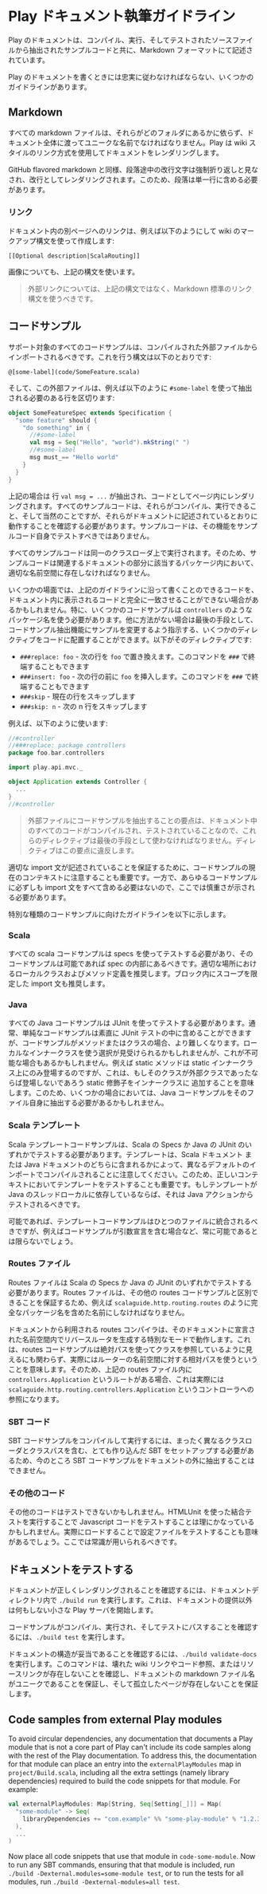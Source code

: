 <!--- Copyright (C) 2009-2013 Typesafe Inc. <http://www.typesafe.com> -->
<!--
# Guidelines for writing Play documentation
-->
# Play ドキュメント執筆ガイドライン

<!--
The Play documentation is written in Markdown format, with code samples extracted from compiled, run and tested source files.
-->
Play のドキュメントは、コンパイル、実行、そしてテストされたソースファイルから抽出されたサンプルコードと共に、Markdown フォーマットにて記述されています。

<!--
There are a few guidelines that must be adhered to when writing Play documentation.
-->
Play のドキュメントを書くときには忠実に従わなければならない、いくつかのガイドラインがあります。

<!--
## Markdown
-->
## Markdown

<!--
All markdown files must have unique names across the entire documentation, regardless of what folders they are in.  Play uses a wiki style of linking and rendering documentation.
-->
すべての markdown ファイルは、それらがどのフォルダにあるかに依らず、ドキュメント全体に渡ってユニークな名前でなければなりません。Play は wiki スタイルのリンク方式を使用してドキュメントをレンダリングします。

<!--
Newline characters in the middle of paragraphs are considered hard wraps, similar to GitHub flavored markdown, and are rendered as line breaks.  Paragraphs should therefore be contained on a single line.
-->
GitHub flavored markdown と同様、段落途中の改行文字は強制折り返しと見なされ、改行としてレンダリングされます。このため、段落は単一行に含める必要があります。

<!--
### Links
-->
### リンク

<!--
Links to other pages in the documentation should be created using wiki markup syntax, for example:
-->
ドキュメント内の別ページへのリンクは、例えば以下のようにして wiki のマークアップ構文を使って作成します:

    [[Optional description|ScalaRouting]]

<!--
Images should also use the above syntax.
-->
画像についても、上記の構文を使います。

<!--
> External links should not use the above syntax, but rather, should use the standard Markdown link syntax.
-->
> 外部リンクについては、上記の構文ではなく、Markdown 標準のリンク構文を使うべきです。

<!--
## Code samples
-->
## コードサンプル

<!--
All supported code samples should be imported from external compiled files.  The syntax for doing this is:
-->
サポート対象のすべてのコードサンプルは、コンパイルされた外部ファイルからインポートされるべきです。これを行う構文は以下のとおりです:

    @[some-label](code/SomeFeature.scala)

<!--
The file should then delimit the lines that need to be extracted using `#some-label`, for example:
-->
そして、この外部ファイルは、例えば以下のように `#some-label` を使って抽出される必要のある行を区切ります:

```scala
object SomeFeatureSpec extends Specification {
  "some feature" should {
    "do something" in {
      //#some-label
      val msg = Seq("Hello", "world").mkString(" ")
      //#some-label
      msg must_== "Hello world"
    }
  }
}
```

<!--
In the above case, the ``val msg = ...`` line will be extracted and rendered as code in the page.  All code samples should be checked to ensure they compile, run, and if it makes sense, ensure that it does what the documentation says it does.  It should not try to test the features themselves.
-->
上記の場合は 行 ``val msg = ...`` が抽出され、コードとしてページ内にレンダリングされます。すべてのサンプルコードは、それらがコンパイル、実行できること、そして当然のことですが、それらがドキュメントに記述されているとおりに動作することを確認する必要があります。サンプルコードは、その機能をサンプルコード自身でテストすべきではありません。

<!--
All code samples get run on the same classloader.  Consequently they must all be well namespaced, within a package that corresponds to the part of the documentation they are associated with.
-->
すべてのサンプルコードは同一のクラスローダ上で実行されます。そのため、サンプルコードは関連するドキュメントの部分に該当するパッケージ内において、適切な名前空間に存在しなければなりません。

<!--
In some cases, it may not be possible for the code that should appear in the documentation to exactly match the code that you can write given the above guidelines.  In particular, some code samples require the use of package names like `controllers`.  As a last resort if there are no other ways around this, there are a number of directives you can put in the code to instruct the code samples extractor to modify the sample.  These are:
-->
いくつかの場面では、上記のガイドラインに沿って書くことのできるコードを、ドキュメント内に表示されるコードと完全に一致させることができない場合があるかもしれません。特に、いくつかのコードサンプルは `controllers` のようなパッケージ名を使う必要があります。他に方法がない場合は最後の手段として、コードサンプル抽出機能にサンプルを変更するよう指示する、いくつかのディレクティブをコードに配置することができます。以下がそのディレクティブです:

<!--
* `###replace: foo` - Replace the next line with `foo`.  You may optionally terminate this command with `###`
* `###insert: foo` - Insert `foo` before the next line.  You may optionally terminate this command with `###`
* `###skip` - Skip the current line
* `###skip: n` - Skip the next n lines
-->
* `###replace: foo` - 次の行を `foo` で置き換えます。このコマンドを `###` で終端することもできます
* `###insert: foo` - 次の行の前に `foo` を挿入します。このコマンドを `###` で終端することもできます
* `###skip` - 現在の行をスキップします
* `###skip: n` - 次の n 行をスキップします

<!--
For example:
-->
例えば、以下のように使います:

```scala
//#controller
//###replace: package controllers
package foo.bar.controllers

import play.api.mvc._

object Application extends Controller {
  ...
}
//#controller
```

<!--
> These directives must only be used as a last resort, since the point of pulling code samples out into external files is that the very code that is in the documentation is also compiled and tested.  Directives break this.
-->
> 外部ファイルにコードサンプルを抽出することの要点は、ドキュメント中のすべてのコードがコンパイルされ、テストされていることなので、これらのディレクティブは最後の手段として使わなければなりません。ディレクティブはこの要点に違反します。

<!--
It's also important to be aware of the current context of the code samples, to ensure that the appropriate import statements are documented.  However it doesn't make sense to necessarily include all import statements in every code sample, so discretion must be shown here.
-->
適切な import 文が記述されていることを保証するために、コードサンプルの現在のコンテキストに注意することも重要です。一方で、あらゆるコードサンプルに必ずしも import 文をすべて含める必要はないので、ここでは慎重さが示される必要があります。

<!--
Guidelines for specific types of code samples are below.
-->
特別な種類のコードサンプルに向けたガイドラインを以下に示します。

<!--
### Scala
-->
### Scala

<!--
All scala code samples should be tested using specs, and the code sample, if possible, should be inside the spec.  Local classes and method definitions are encouraged where appropriate.  Scoping import statements within blocks are also encouraged.
-->
すべての scala コードサンプルは specs を使ってテストする必要があり、そのコードサンプルは可能であれば spec の内部にあるべきです。適切な場所におけるローカルクラスおよびメソッド定義を推奨します。ブロック内にスコープを限定した import 文も推奨します。

<!--
### Java
-->
### Java

<!--
All Java code samples should be tested using JUnit.  Simple code samples are usually simple to include inside the JUnit test, but when the code sample is a method or a class, it gets harder.  Preference should be shown to use local and inner classes, but this may not be possible, for example, a static method can only appear on a static inner class, but that means adding the static modifier to the class, which would not appear if it was an outer class.  Consequently it may be necessary in some cases to pull Java code samples out into their own files.
-->
すべての Java コードサンプルは JUnit を使ってテストする必要があります。通常、単純なコードサンプルは素直に JUnit テストの中に含めることができますが、コードサンプルがメソッドまたはクラスの場合、より難しくなります。ローカルなインナークラスを使う選択が見受けられるかもしれませんが、これが不可能な場合もあるかもしれません。例えば static メソッドは static インナークラス上にのみ登場するのですが、これは、もしそのクラスが外部クラスであったならば登場しないであろう static 修飾子をインナークラスに 追加することを意味します。このため、いくつかの場合においては、Java コードサンプルをそのファイル自身に抽出する必要があるかもしれません。

<!--
### Scala Templates
-->
### Scala テンプレート

<!--
Scala template code samples should be tested either with Specs in Scala or JUnit in Java.  Note that templates are compiled with different default imports, depending on whether they live in the Scala documentation or the Java documentation.  It is therefore also important to test them in the right context, if a template is relying on Java thread locals, they should be tested from a Java action.
-->
Scala テンプレートコードサンプルは、Scala の Specs か Java の JUnit のいずれかでテストする必要があります。テンプレートは、Scala ドキュメント または Java ドキュメントのどちらに含まれるかによって、異なるデフォルトのインポートでコンパイルされることに注意してください。このため、正しいコンテキストにおいてテンプレートをテストすることも重要です。もしテンプレートが Java のスレッドローカルに依存しているならば、それは Java アクションからテストされるべきです。

<!--
Where possible, template code samples should be consoloditated in a single file, but this may not always be possible, for example if the code sample contains a parameter declaration.
-->
可能であれば、テンプレートコードサンプルはひとつのファイルに統合されるべきですが、例えばコードサンプルが引数宣言を含む場合など、常に可能であるとは限らないでしょう。

<!--
### Routes files
-->
### Routes ファイル

<!--
Routes files should be tested either with Specs in Scala or JUnit in Java.  Routes files should be named with the full package name, for example, `scalaguide.http.routing.routes`, to ensure that they are isolated from other routes code samples.
-->
Routes ファイルは Scala の Specs か Java の JUnit のいずれかでテストする必要があります。Routes ファイルは、その他の routes コードサンプルと区別できることを保証するため、例えば `scalaguide.http.routing.routes` のように完全なパッケージ名を含めた名前にしなければなりません。

<!--
The routes compiler used by the documentation runs in a special mode that generates the reverse router inside the namespace declared by that file.  This means that although a routes code sample may appear to use absolute references to classes, it is actually relative to the namespace of the router.  Thus in the above routes file, if you have a route called `controllers.Application`, it will actually refer to a controller called `scalaguide.http.routing.controllers.Application`.
-->
ドキュメントから利用される routes コンパイラは、そのドキュメントに宣言された名前空間内でリバースルータを生成する特別なモードで動作します。これは、routes コードサンプルは絶対パスを使ってクラスを参照しているように見えるにも関わらず、実際にはルーターの名前空間に対する相対パスを使うということを意味します。そのため、上記の routes ファイル内に `controllers.Application` というルートがある場合、これは実際には `scalaguide.http.routing.controllers.Application` というコントローラへの参照になります。

<!--
### SBT code
-->
### SBT コード

<!--
At current, SBT code samples cannot be pulled out of the documentation, since compiling and running them will require a very custom SBT setup involving using completely different classloaders and classpaths.
-->
SBT コードサンプルをコンパイルして実行するには、まったく異なるクラスローダとクラスパスを含む、とても作り込んだ SBT をセットアップする必要があるため、今のところ SBT コードサンプルをドキュメントの外に抽出することはできません。

<!--
### Other code
-->
### その他のコード

<!--
Other code may or may not be testable.  It may make sense to test Javascript code by running an integration test using HTMLUnit.  It may make sense to test configuration by loading it.  Common sense should be used here.
-->
その他のコードはテストできないかもしれません。HTMLUnit を使った結合テストを実行することで Javascript コードをテストすることは理にかなっているかもしれません。実際にロードすることで設定ファイルをテストすることも意味があるでしょう。ここでは常識が用いられるべきです。

<!--
## Testing the docs
-->
## ドキュメントをテストする

<!--
To ensure that the docs render correctly, run `./build run` from within the documentation directory.  This will start a small Play server that does nothing but serve the documentation.
-->
ドキュメントが正しくレンダリングされることを確認するには、ドキュメントディレクトリ内で `./build run` を実行します。これは、ドキュメントの提供以外は何もしない小さな Play サーバを開始します。

<!--
To ensure that the code samples compile, run and tests pass, run `./build test`.
-->
コードサンプルがコンパイル、実行され、そしてテストにパスすることを確認するには、`./build test` を実行します。

<!--
To validate that the documentation is structurely sound, run `./build validate-docs`.  This checks that there are no broken wiki links, code references or resource links, ensures that all documentation markdown filenames are unique, and ensures that there are no orphaned pages.
-->
ドキュメントの構造が妥当であることを確認するには、`./build validate-docs` を実行します。このコマンドは、壊れた wiki リンクやコード参照、またはリソースリンクが存在しないことを確認し、ドキュメントの markdown ファイル名がユニークであることを保証し、そして孤立したページが存在しないことを保証します。

## Code samples from external Play modules

To avoid circular dependencies, any documentation that documents a Play module that is not a core part of Play can't include its code samples along with the rest of the Play documentation.  To address this, the documentation for that module can place an entry into the `externalPlayModules` map in `project/Build.scala`, including all the extra settings (namely library dependencies) required to build the code snippets for that module.  For example:

```scala
val externalPlayModules: Map[String, Seq[Setting[_]]] = Map(
  "some-module" -> Seq(
    libraryDependencies += "com.example" %% "some-play-module" % "1.2.3" % "test"
  ),
  ...
)
```

Now place all code snippets that use that module in `code-some-module`.  Now to run any SBT commands, ensuring that that module is included, run `./build -Dexternal.modules=some-module test`, or to run the tests for all modules, run `./build -Dexternal-modules=all test`.
